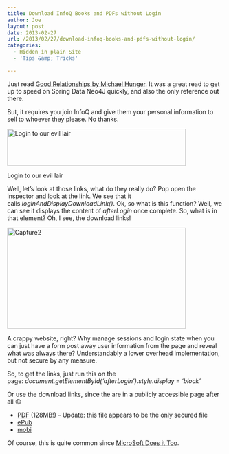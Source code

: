 ```yaml
---
title: Download InfoQ Books and PDFs without Login
author: Joe
layout: post
date: 2013-02-27
url: /2013/02/27/download-infoq-books-and-pdfs-without-login/
categories:
  - Hidden in plain Site
  - 'Tips &amp; Tricks'

---
```

Just read [Good Relationships by Michael Hunger][1]. It was a great read to get up to speed on Spring Data Neo4J quickly, and also the only reference out there.

But, it requires you join InfoQ and give them your personal information to sell to whoever they please. No thanks.

<div id="attachment_110" style="width: 474px" class="wp-caption aligncenter">
  <span class="frame-outer  small size-full wp-image-110"><span><span><span><span><a href="http://www.lustforge.com/wp-content/uploads/2013/03/Capture.png"><img class="size-full wp-image-110" alt="Login to our evil lair" src="http://www.lustforge.com/wp-content/uploads/2013/03/Capture.png" width="415" height="86" srcset="https://lustforge.com/wp-content/uploads/2013/03/Capture-300x62.png 300w, https://lustforge.com/wp-content/uploads/2013/03/Capture.png 464w" sizes="(max-width: 464px) 100vw, 464px" /></a>
  
  <p class="wp-caption-text">
    Login to our evil lair
  </p></span></span></span></span></span>
</div>

Well, let&#8217;s look at those links, what do they really do? Pop open the inspector and look at the link. We see that it calls _loginAndDisplayDownloadLink()_. Ok, so what is this function? Well, we can see it displays the content of _afterLogin_ once complete. So, what is in that element? Oh, I see, the download links!

<span class="frame-outer  aligncenter size-full wp-image-111"><span><span><span><span><a href="http://www.lustforge.com/wp-content/uploads/2013/03/Capture2.png"><img class="aligncenter size-full wp-image-111" alt="Capture2" src="http://www.lustforge.com/wp-content/uploads/2013/03/Capture2.png" width="415" height="235" /></a></span></span></span></span></span>

A crappy website, right? Why manage sessions and login state when you can just have a form post away user information from the page and reveal what was always there? Understandably a lower overhead implementation, but not secure by any measure.

So, to get the links, just run this on the page: _document.getElementById(&#8216;afterLogin&#8217;).style.display = &#8216;block&#8217;_

Or use the download links, since the are in a publicly accessible page after all 😉

  * <span style="line-height: 13px;"><a href="http://www.infoq.com/resource/minibooks/good-relationships-spring-data/en/pdf/GoodRelationships-Neo4J-MichaelHunger.pdf">PDF</a> (128MB!) &#8211; Update: this file appears to be the only secured file</span>
  * [ePub][2]
  * [mobi][3]

Of course, this is quite common since [MicroSoft Does it Too][4].

 [1]: http://www.infoq.com/minibooks/good-relationships-spring-data
 [2]: http://www.infoq.com/resource/minibooks/good-relationships-spring-data/en/epub/Good-Relationships-Neo4j.epub
 [3]: http://www.infoq.com/resource/minibooks/good-relationships-spring-data/en/mobi/9781105065569.mobi
 [4]: http://www.lustforge.com/2011/07/02/windows-downloads-without-windows-genuine-advantage/